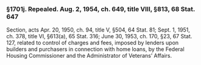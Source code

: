 ### §1701j. Repealed. Aug. 2, 1954, ch. 649, title VIII, §813, 68 Stat. 647 ###

Section, acts Apr. 20, 1950, ch. 94, title V, §504, 64 Stat. 81; Sept. 1, 1951, ch. 378, title VI, §613(a), 65 Stat. 316; June 30, 1953, ch. 170, §23, 67 Stat. 127, related to control of charges and fees, imposed by lenders upon builders and purchasers in connection with home loans, by the Federal Housing Commissioner and the Administrator of Veterans’ Affairs.